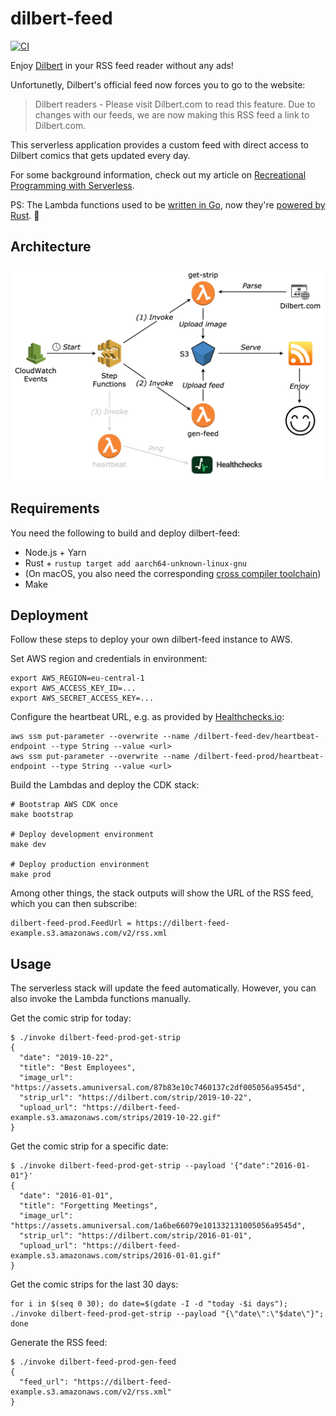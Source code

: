 # dilbert-feed

[![CI](https://github.com/mlafeldt/dilbert-feed/workflows/Rust/badge.svg)](https://github.com/mlafeldt/dilbert-feed/actions)

Enjoy [Dilbert](https://dilbert.com/) in your RSS feed reader without any ads!

Unfortunetly, Dilbert's official feed now forces you to go to the website:

> Dilbert readers - Please visit Dilbert.com to read this feature. Due to changes with our feeds, we are now making this RSS feed a link to Dilbert.com.

This serverless application provides a custom feed with direct access to Dilbert comics that gets updated every day.

For some background information, check out my article on [Recreational Programming with Serverless](https://sharpend.io/recreational-programming-with-serverless/).

PS: The Lambda functions used to be [written in Go](https://github.com/mlafeldt/dilbert-feed/tree/golang), now they're [powered by Rust](https://github.com/mlafeldt/dilbert-feed/pull/6). 💪

## Architecture

![](architecture.png)

## Requirements

You need the following to build and deploy dilbert-feed:

- Node.js + Yarn
- Rust + `rustup target add aarch64-unknown-linux-gnu`
- (On macOS, you also need the corresponding [cross compiler toolchain](https://github.com/messense/homebrew-macos-cross-toolchains))
- Make

## Deployment

Follow these steps to deploy your own dilbert-feed instance to AWS.

Set AWS region and credentials in environment:

```console
export AWS_REGION=eu-central-1
export AWS_ACCESS_KEY_ID=...
export AWS_SECRET_ACCESS_KEY=...
```

Configure the heartbeat URL, e.g. as provided by [Healthchecks.io](https://healthchecks.io/):

```console
aws ssm put-parameter --overwrite --name /dilbert-feed-dev/heartbeat-endpoint --type String --value <url>
aws ssm put-parameter --overwrite --name /dilbert-feed-prod/heartbeat-endpoint --type String --value <url>
```

Build the Lambdas and deploy the CDK stack:

```console
# Bootstrap AWS CDK once
make bootstrap

# Deploy development environment
make dev

# Deploy production environment
make prod
```

Among other things, the stack outputs will show the URL of the RSS feed, which you can then subscribe:

```console
dilbert-feed-prod.FeedUrl = https://dilbert-feed-example.s3.amazonaws.com/v2/rss.xml
```

## Usage

The serverless stack will update the feed automatically. However, you can also invoke the Lambda functions manually.

Get the comic strip for today:

```console
$ ./invoke dilbert-feed-prod-get-strip
{
  "date": "2019-10-22",
  "title": "Best Employees",
  "image_url": "https://assets.amuniversal.com/87b83e10c7460137c2df005056a9545d",
  "strip_url": "https://dilbert.com/strip/2019-10-22",
  "upload_url": "https://dilbert-feed-example.s3.amazonaws.com/strips/2019-10-22.gif"
}
```

Get the comic strip for a specific date:

```console
$ ./invoke dilbert-feed-prod-get-strip --payload '{"date":"2016-01-01"}'
{
  "date": "2016-01-01",
  "title": "Forgetting Meetings",
  "image_url": "https://assets.amuniversal.com/1a6be66079e101332131005056a9545d",
  "strip_url": "https://dilbert.com/strip/2016-01-01",
  "upload_url": "https://dilbert-feed-example.s3.amazonaws.com/strips/2016-01-01.gif"
}
```

Get the comic strips for the last 30 days:

```console
for i in $(seq 0 30); do date=$(gdate -I -d "today -$i days"); ./invoke dilbert-feed-prod-get-strip --payload "{\"date\":\"$date\"}"; done
```

Generate the RSS feed:

```console
$ ./invoke dilbert-feed-prod-gen-feed
{
  "feed_url": "https://dilbert-feed-example.s3.amazonaws.com/v2/rss.xml"
}
```
